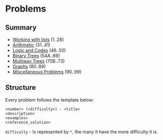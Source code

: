# Problems

## Summary

* [Working with lists](working-with-lists.md) (1..28)
* [Arithmetic]() (31..41)
* [Logic and Codes]() (46..50)
* [Binary Trees]() (54A..69)
* [Multiway Trees]() (70B..73)
* [Graphs]() (80..89)
* [Miscellaneous Problems]() (90..99)


## Structure

Every problem follows the template below:
```
<number> (<difficulty>) - <title> 
<description>
<examples>
<reference_solution>
```

`difficulty` - Is represented by `*`, the many it have the more difficulty it is.

